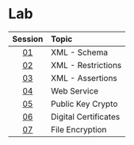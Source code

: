 # Lab

|  Session  | Topic                |
| :-------: | :------------------- |
| [01](01/) | XML - Schema         |
| [02](02/) | XML - Restrictions   |
| [03](03/) | XML - Assertions     |
| [04](04/) | Web Service          |
| [05](05/) | Public Key Crypto    |
| [06](06/) | Digital Certificates |
| [07](07/) | File Encryption      |
